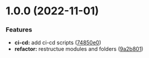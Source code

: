 # 1.0.0 (2022-11-01)


### Features

* **ci-cd:** add ci-cd scripts ([74850e0](https://github.com/paulAlexSerban/prj--trillo-all-in-one-booking-app--spa/commit/74850e069a59d2616705a7e8734300b61da2b3c8))
* **refactor:** restructue modules and folders ([9a2b801](https://github.com/paulAlexSerban/prj--trillo-all-in-one-booking-app--spa/commit/9a2b80173722df203d8ce91cff9199a4788a7d2d))
